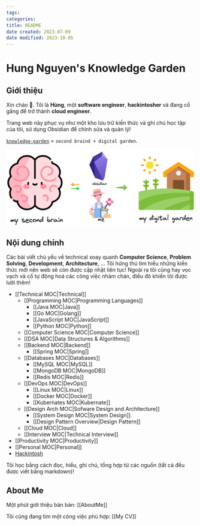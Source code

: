 ```yaml
---
tags: 
categories: 
title: README
date created: 2023-07-09
date modified: 2023-10-05
---
```


# Hung Nguyen's Knowledge Garden

## Giới thiệu

Xin chào 👋. Tôi là **Hùng**, một **software engineer**, **hackintosher** và đang cố gắng để trở thành **cloud engineer**.

Trang web này phục vụ như một kho lưu trữ kiến thức và ghi chú học tập của tôi, sử dụng Obsidian để chỉnh sửa và quản lý!

[`knowledge-garden`](https://github.com/vanhung4499/knowledge-garden) = `second braind + digital garden`.

![Pasted image 20230627005328](https://raw.githubusercontent.com/vanhung4499/images/master/snap/Pasted%20image%2020230627005328.png)

## Nội dung chính

Các bài viết chủ yếu về technical xoay quanh **Computer Science**, **Problem Solving**, **Development**, **Architecture**, … Tôi hứng thú tìm hiểu những kiến thức mới nên web sẽ còn được cập nhật liên tục! Ngoài ra tôi cũng hay vọc vạch và cố tự động hoá các công việc nhàm chán, điều đó khiến tôi được lười thêm!

- [[Technical MOC|Technical]]
	- [[Programming MOC|Programming Languages]]
		- [[Java MOC|Java]]
		- [[Go MOC|Golang]]
		- [[JavaScript MOC|JavaScript]]
		- [[Python MOC|Python]]
	- [[Computer Science MOC|Computer Science]]
	- [[DSA MOC|Data Structures & Algorithms]]
	- [[Backend MOC|Backend]]
		- [[Spring MOC|Spring]]
	- [[Databases MOC|Databases]]
		- [[MySQL MOC|MySQL]]
		- [[MongoDB MOC|MongoDB]]
		- [[Redis MOC|Redis]]
	- [[DevOps MOC|DevOps]]
		- [[Linux MOC|Linux]]
		- [[Docker MOC|Docker]]
		- [[Kubernates MOC|Kubernate]]
	- [[Design Arch MOC|Sofware Design and Architecture]]
		- [[System Design MOC|System Design]]
		- [[Design Pattern Overview|Design Pattern]]
	- [[Cloud MOC|Cloud]]
	- [[Interview MOC|Technical Interview]]
- [[Productivity MOC|Productivity]]
- [[Personal MOC|Personal]]
- [Hackintosh](https://vnohackintosh.com)

Tôi học bằng cách đọc, hiểu, ghi chú, tổng hợp từ các nguồn (tất cả đều được viết bằng markdown)!

## About Me

Một phút giới thiệu bản bản: [[AboutMe]]

Tôi cũng đang tìm một công việc phù hợp: [[My CV]]
